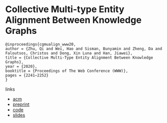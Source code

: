 # Collective Multi-type Entity Alignment Between Knowledge Graphs

```
@inproceedings{cgmualign_www20,
author = {Zhu, Qi and Wei, Hao and Sisman, Bunyamin and Zheng, Da and Faloutsos, Christos and Dong, Xin Luna and Han, Jiawei},
title = {Collective Multi-Type Entity Alignment Between Knowledge Graphs},
year = {2020},
booktitle = {Proceedings of The Web Conference (WWW)},
pages = {2241–2252}
}
```

links
- [acm](https://dl.acm.org/doi/abs/10.1145/3366423.3380289)
- [preprint](https://assets.amazon.science/ff/7a/b96282984a0fbe5e31a8fcf68d17/scipub-1202.pdf)
- [code](https://github.com/GentleZhu/CG-MuAlign)
- [slides](https://gentlezhu.github.io/files/CG_MuAlign_slides.pdf)
